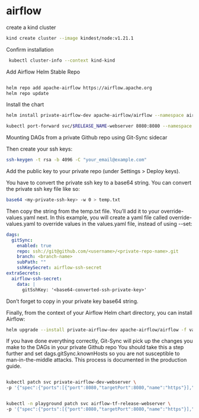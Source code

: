 # airflow


 create a  kind cluster

 ```bash
 kind create cluster --image kindest/node:v1.21.1
 ```

Confirm installation
```bash
 kubectl cluster-info --context kind-kind
 ```

Add Airflow Helm Stable Repo

```bash

helm repo add apache-airflow https://airflow.apache.org
helm repo update
```

Install the chart

```bash
helm install private-airflow-dev apache-airflow/airflow --namespace airflow-dev
```

```bash
kubectl port-forward svc/$RELEASE_NAME-webserver 8080:8080 --namespace $NAMESPACE
```
Mounting DAGs from a private Github repo using Git-Sync sidecar

Then create your ssh keys:

```bash
ssh-keygen -t rsa -b 4096 -C "your_email@example.com"
```

Add the public key to your private repo (under Settings > Deploy keys).

You have to convert the private ssh key to a base64 string. You can convert the private ssh key file like so:
```bash
base64 <my-private-ssh-key> -w 0 > temp.txt
```
Then copy the string from the temp.txt file. You’ll add it to your override-values.yaml next.
In this example, you will create a yaml file called override-values.yaml to override values in the values.yaml file, instead of using --set:

```yaml
dags:
  gitSync:
    enabled: true
    repo: ssh://git@github.com/<username>/<private-repo-name>.git
    branch: <branch-name>
    subPath: ""
    sshKeySecret: airflow-ssh-secret
extraSecrets:
  airflow-ssh-secret:
    data: |
      gitSshKey: '<base64-converted-ssh-private-key>'
```

Don’t forget to copy in your private key base64 string.

Finally, from the context of your Airflow Helm chart directory, you can install Airflow:

```bash
helm upgrade --install private-airflow-dev apache-airflow/airflow -f values.yaml --namespace airflow-dev
```

If you have done everything correctly, Git-Sync will pick up the changes you make to the DAGs in your private Github repo
You should take this a step further and set dags.gitSync.knownHosts so you are not susceptible to man-in-the-middle attacks. This process is documented in the production guide.


```bash

kubectl patch svc private-airflow-dev-webserver \
-p '{"spec":{"ports":[{"port":8080,"targetPort":8080,"name":"https"}],"type":"NodePort"}}'
```


```bash

kubectl -n playground patch svc airflow-tf-release-webserver \
-p '{"spec":{"ports":[{"port":8080,"targetPort":8080,"name":"https"}],"type":"NodePort"}}'
```